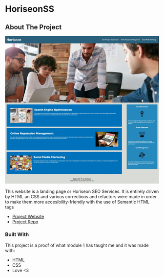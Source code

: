 # HoriseonSS

## About The Project

![Product Name Screen Shot](./assets/images/Screenshot.jpeg)

This website is a landing page or Horiseon SEO Services. It is entirely driven by HTML an CSS and various corrections and refactors were made in order to make them more accesibility-friendly with the use of Semantic HTML tags

* [Project Website](https://sebasmelendez.github.io/HoriseonSS/)
* [Project Repo](https://github.com/SebasMelendez/HoriseonSS)


### Built With

This project is a proof of what module 1 has taught me and it was made with:

* HTML
* CSS
* Love <3
